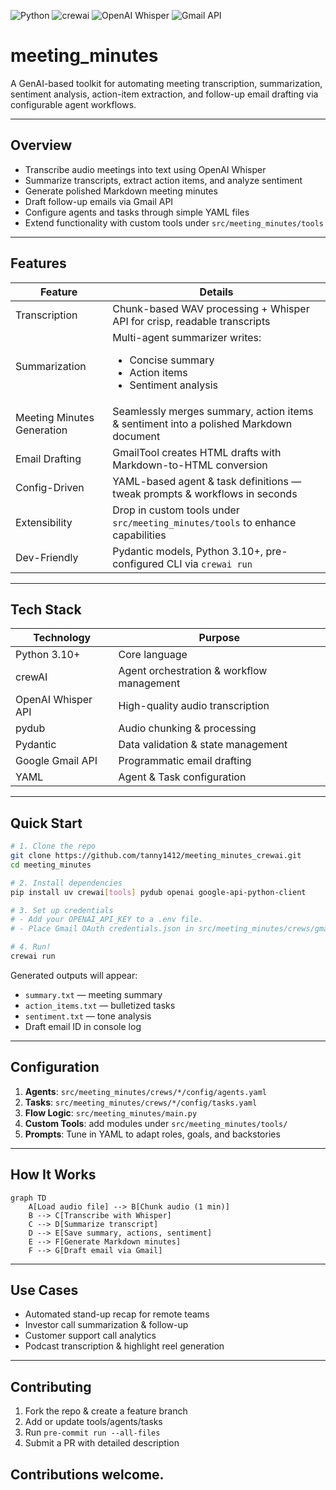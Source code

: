 ![Python](https://img.shields.io/badge/python-3.10%2B-blue.svg) ![crewai](https://img.shields.io/badge/crewai-%3E%3D0.83.0-ff69b4) ![OpenAI Whisper](https://img.shields.io/badge/openai-whisper-green) ![Gmail API](https://img.shields.io/badge/gmail%20api-v1-yellow)

# meeting_minutes

A GenAI-based toolkit for automating meeting transcription, summarization, sentiment analysis,
action-item extraction, and follow-up email drafting via configurable agent workflows.

---

## Overview

- Transcribe audio meetings into text using OpenAI Whisper
- Summarize transcripts, extract action items, and analyze sentiment
- Generate polished Markdown meeting minutes
- Draft follow-up emails via Gmail API
- Configure agents and tasks through simple YAML files
- Extend functionality with custom tools under `src/meeting_minutes/tools`

---

## Features

| Feature                         | Details                                                                                   |
|---------------------------------|-------------------------------------------------------------------------------------------|
| Transcription                   | Chunk-based WAV processing + Whisper API for crisp, readable transcripts                  |
| Summarization                   | Multi-agent summarizer writes: <ul><li>Concise summary</li><li>Action items</li><li>Sentiment analysis</li></ul> |
| Meeting Minutes Generation      | Seamlessly merges summary, action items & sentiment into a polished Markdown document     |
| Email Drafting                  | GmailTool creates HTML drafts with Markdown-to-HTML conversion                            |
| Config-Driven                   | YAML-based agent & task definitions — tweak prompts & workflows in seconds                |
| Extensibility                   | Drop in custom tools under `src/meeting_minutes/tools` to enhance capabilities            |
| Dev-Friendly                    | Pydantic models, Python 3.10+, pre-configured CLI via `crewai run`                       |

---

## Tech Stack

| Technology          | Purpose                                                                 |
|---------------------|-------------------------------------------------------------------------|
| Python 3.10+        | Core language                                                          |
| crewAI              | Agent orchestration & workflow management                               |
| OpenAI Whisper API  | High-quality audio transcription                                        |
| pydub               | Audio chunking & processing                                             |
| Pydantic            | Data validation & state management                                      |
| Google Gmail API    | Programmatic email drafting                                             |
| YAML                | Agent & Task configuration                                               |

---

## Quick Start

```bash
# 1. Clone the repo
git clone https://github.com/tanny1412/meeting_minutes_crewai.git
cd meeting_minutes

# 2. Install dependencies
pip install uv crewai[tools] pydub openai google-api-python-client

# 3. Set up credentials
# - Add your OPENAI_API_KEY to a .env file.
# - Place Gmail OAuth credentials.json in src/meeting_minutes/crews/gmailcrew/tools/

# 4. Run!
crewai run
```

Generated outputs will appear:
- `summary.txt` — meeting summary  
- `action_items.txt` — bulletized tasks  
- `sentiment.txt` — tone analysis  
- Draft email ID in console log  

---

## Configuration

1. **Agents**: `src/meeting_minutes/crews/*/config/agents.yaml`  
2. **Tasks**: `src/meeting_minutes/crews/*/config/tasks.yaml`  
3. **Flow Logic**: `src/meeting_minutes/main.py`  
4. **Custom Tools**: add modules under `src/meeting_minutes/tools/`  
5. **Prompts**: Tune in YAML to adapt roles, goals, and backstories  

---

## How It Works

```mermaid
graph TD
    A[Load audio file] --> B[Chunk audio (1 min)]
    B --> C[Transcribe with Whisper]
    C --> D[Summarize transcript]
    D --> E[Save summary, actions, sentiment]
    E --> F[Generate Markdown minutes]
    F --> G[Draft email via Gmail]
```

---

## Use Cases

- Automated stand-up recap for remote teams  
- Investor call summarization & follow-up  
- Customer support call analytics  
- Podcast transcription & highlight reel generation  

---

## Contributing

1. Fork the repo & create a feature branch  
2. Add or update tools/agents/tasks  
3. Run `pre-commit run --all-files`  
4. Submit a PR with detailed description  

Contributions welcome.
---

